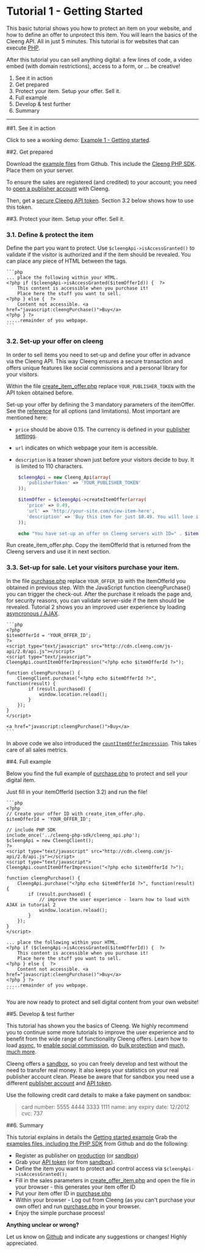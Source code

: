 Tutorial 1 - Getting Started
========================================

This basic tutorial shows you how to protect an item on your website, and how to define an offer to unprotect this item. You will learn the basics of the Cleeng API. All in just 5 minutes. This tutorial is for websites that can execute [PHP](http://php.net).

After this tutorial you can sell anything digital: a few lines of code, a video embed (with domain restrictions), access to a form, or ... be creative!

1. See it in action
2. Get prepared
3. Protect your item. Setup your offer. Sell it.
4. Full example
5. Develop & test further
6. Summary

---


##1. See it in action

Click to see a working demo: [Example 1 - Getting started](http://cleeng.com/open/example/01/purchase.php).

##2. Get prepared

Download the [example files](https://github.com/Cleeng/cleeng-api-tutorials/zipball/master) from Github. This include the [Cleeng PHP SDK](http://cleeng.com/open/PHP_SDK). Place them on your server.

To ensure the sales are registered (and credited) to your account; you need to [open a publisher account](https://cleeng.com/publisher-registration) with Cleeng.

Then, get a [secure Cleeng API token](https://cleeng.com/dev/api-keys). Section 3.2 below shows how to use this token.

##3. Protect your item. Setup your offer. Sell it.

### 3.1. Define & protect the item
Define the part you want to protect. Use `$cleengApi->isAccessGranted()` to validate if the visitor is authorized and if the item should be revealed. You can place any piece of HTML between the tags.

    ```php
	... place the following within your HTML.
	<?php if ($cleengApi->isAccessGranted($itemOfferId)) {  ?>
        This content is accessible when you purchase it!
        Place here the stuff you want to sell.
    <?php } else {  ?>
    	Content not accessible. <a href="javascript:cleengPurchase()">Buy</a>
    <?php } ?>
	.....remainder of you webpage.
	```

### 3.2. Set-up your offer on cleeng
In order to sell items you need to set-up and define your offer in advance via the Cleeng API. This way Cleeng ensures a secure transaction and offers unique features like social commissions and a personal library for your visitors.

Within the file [create_item_offer.php](https://github.com/Cleeng/cleeng-api-tutorials/blob/master/01_Getting_started_with_Cleeng/create_item_offer.php) replace `YOUR_PUBLISHER_TOKEN` with the API token obtained before.

Set-up your offer by defining the 3 mandatory parameters of the itemOffer. See the [reference](http://cleeng.com/open/Reference/Publisher_API/Functions/createItemOffer) for all options (and limitations). Most important are mentioned here:
- `price` should be above 0.15. The currency is defined in your [publisher settings](http://cleeng.com/my-account/settings).
- `url` indicates on which webpage your item is accessible.
- `description` is a teaser shown just before your visitors decide to buy. It is limited to 110 characters.

    ```php
     $cleengApi = new Cleeng_Api(array(
        'publisherToken' => 'YOUR_PUBLISHER_TOKEN'
     ));

     $itemOffer = $cleengApi->createItemOffer(array(
        'price' => 0.49,
        'url' => 'http://your-site.com/view-item-here',
        'description' => 'Buy this item for just $0.49. You will love it!'
     ));

     echo "You have set-up an offer on Cleeng servers with ID=" . $itemOffer->id;
     ```

Run create_item_offer.php. Copy the itemOfferId that is returned from the Cleeng servers and use it in next section.

### 3.3. Set-up for sale. Let your visitors purchase your item.

In the file [purchase.php](https://github.com/Cleeng/cleeng-api-tutorials/blob/master/01_Getting_started_with_Cleeng/purchase.php) replace `YOUR_OFFER_ID` with the ItemOfferId you obtained in previous step. With the JavaScript function cleengPurchase() you can trigger the check-out. After the purchase it reloads the page and, for security reasons, you can validate server-side if the item should be revealed. Tutorial 2 shows you an improved user experience by loading [asyncronous / AJAX](http://cleeng.com/open/Tutorials/02_Loading_content_async).

    ```php
    <?php
    $itemOfferId = 'YOUR_OFFER_ID';
    ?>
    <script type="text/javascript" src="http://cdn.cleeng.com/js-api/2.0/api.js"></script>
    <script type="text/javascript">
    CleengApi.countItemOfferImpression("<?php echo $itemOfferId ?>");

    function cleengPurchase() {
        CleengClient.purchase("<?php echo $itemOfferId ?>", function(result) {
            if (result.purchased) {
                window.location.reload();
            }
        });
    }
    </script>

    <a href="javascript:cleengPurchase()">Buy</a>
    ```

In above code we also introduced the [`countItemOfferImpression`](http://cleeng.com/open/Reference/UX_API/Functions/countItemOfferImpression). This takes care of all sales metrics.

##4. Full example

Below you find the full example of [purchase.php](https://github.com/Cleeng/cleeng-api-tutorials/blob/master/01_Getting_started_with_Cleeng/purchase.php) to protect and sell your digital item.

Just fill in your itemOfferId (section 3.2) and run the file!

    ```php
    <?php
    // Create your offer ID with create_item_offer.php.
    $itemOfferId = 'YOUR_OFFER_ID';

    // include PHP SDK
    include_once('../cleeng-php-sdk/cleeng_api.php');
    $cleengApi = new CleengClient();
    ?>
    <script type="text/javascript" src="http://cdn.cleeng.com/js-api/2.0/api.js"></script>
    <script type="text/javascript">
    CleengApi.countItemOfferImpression("<?php echo $itemOfferId ?>");

    function cleengPurchase() {
        CleengApi.purchase("<?php echo $itemOfferId ?>", function(result) {
            if (result.purchased) {
            	// improve the user experience - learn how to load with AJAX in tutorial 2
                window.location.reload();
            }
        });
    }
    </script>

    ... place the following within your HTML.
    <?php if ($cleengApi->isAccessGranted($itemOfferId)) {  ?>
        This content is accessible when you purchase it!
        Place here the stuff you want to sell.
    <?php } else {  ?>
    	Content not accessible. <a href="javascript:cleengPurchase()">Buy</a>
    <?php } ?>
	.....remainder of you webpage.
	```

You are now ready to protect and sell digital content from your own website!

##5. Develop & test further


This tutorial has shown you the basics of Cleeng. We highly recommend you to continue some more tutorials to improve the user experience and to benefit from the wide range of functionality Cleeng offers. Learn how to load [async](http://cleeng.com/open/Tutorials/02_Loading_content_async), to [enable social commission](http://cleeng.com/open/Tutorials/04_Social_Commissions), do [bulk protection](http://cleeng.com/open/Tutorials/03_Manage_pay-per-items) and [much, much more](http://cleeng.com/open/Tutorials).

Cleeng offers a [sandbox](http://sandbox.cleeng.com), so you can freely develop and test without the need to transfer real money. It also keeps your statistics on your real publisher account clean. Please be aware that for sandbox you need use a different [publisher account](http://sandbox.cleeng.com/publisher-registration) and [API token](https://sandbox.cleeng.com/dev/api-keys).

Use the following credit card details to make a fake payment on sandbox:
> card number: 5555 4444 3333 1111
> name: any
> expiry date: 12/2012
> cvc: 737


##6. Summary

This tutorial explains in details the [Getting started example](http://cleeng.com/open/example/01/purchase.php) Grab the [examples files, including the PHP SDK](https://github.com/Cleeng/cleeng-api-tutorials/zipball/master) from Github and do the following:

* Register as publisher on [production](http://cleeng.com/publisher-registration) (or [sandbox](http://sandbox.cleeng.com/publisher-registration))
* Grab your [API token](http://cleeng.com/dev/api-keys) (or from [sandbox](http://sandbox.cleeng.com/dev/api-keys)).
* Define the item you want to protect and control access via `$cleengApi->isAccessGranted();`
* Fill in the sales parameters in [create_offer_item.php](https://github.com/Cleeng/cleeng-api-tutorials/blob/master/01_Getting_started_with_Cleeng/create_item_offer.php) and open the file in your browser - this generates your item offer ID
* Put your item offer ID in [purchase.php](https://github.com/Cleeng/cleeng-api-tutorials/blob/master/01_Getting_started_with_Cleeng/purchase.php)
* Within your browser - Log out from Cleeng (as you can't purchase your own offer) and run [purchase.php](https://github.com/Cleeng/cleeng-open/blob/master/public/example/01/purchase.php) in your browser.
* Enjoy the simple purchase process!

**Anything unclear or wrong?**

Let us know on [Github](https://github.com/Cleeng/cleeng-api-tutorials/blob/master/01_Getting_started_with_Cleeng.md) and indicate any suggestions or changes! Highly appreciated.
